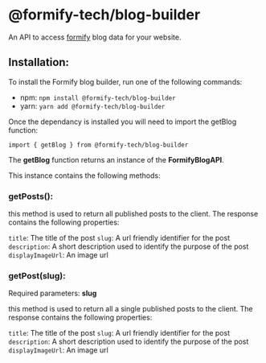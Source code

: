 # @formify-tech/blog-builder

An API to access [formify](https://formify.tech/) blog data for your website.

## Installation:

To install the Formify blog builder, run one of the following commands:

- npm: `npm install @formify-tech/blog-builder`
- yarn: `yarn add @formify-tech/blog-builder`

Once the dependancy is installed you will need to import the getBlog function:

`import { getBlog } from @formify-tech/blog-builder`

The **getBlog** function returns an instance of the **FormifyBlogAPI**.

This instance contains the following methods:

### getPosts():

this method is used to return all published posts to the client. The response contains the following properties:

`title`: The title of the post
`slug`: A url friendly identifier for the post
`description`: A short description used to identify the purpose of the post
`displayImageUrl`: An image url

### getPost(slug):

Required parameters: **slug**

this method is used to return all a single published posts to the client. The response contains the following properties:

`title`: The title of the post
`slug`: A url friendly identifier for the post
`description`: A short description used to identify the purpose of the post
`displayImageUrl`: An image url
